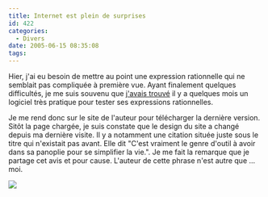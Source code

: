 ```yaml
---
title: Internet est plein de surprises
id: 422
categories:
  - Divers
date: 2005-06-15 08:35:08
tags:
---
```


Hier, j'ai eu besoin de mettre au point une expression rationnelle qui ne semblait pas compliquée à première vue. Ayant finalement quelques difficultés, je me suis souvenu que [j'avais trouvé](/blog/2004/04/06/141-EditeurDexpressionsRationnelles) il y a quelques mois un logiciel très pratique pour tester ses expressions rationnelles.

Je me rend donc sur le site de l'auteur pour télécharger la dernière version. Sitôt la page chargée, je suis constate que le design du site a changé depuis ma dernière visite. Il y a notamment une citation située juste sous le titre qui n'existait pas avant. Elle dit "C'est vraiment le genre d'outil à avoir dans sa panoplie pour se simplifier la vie.". Je me fait la remarque que je partage cet avis et pour cause. L'auteur de cette phrase n'est autre que ... moi.

![](/images/pcre_workbench.jpg)